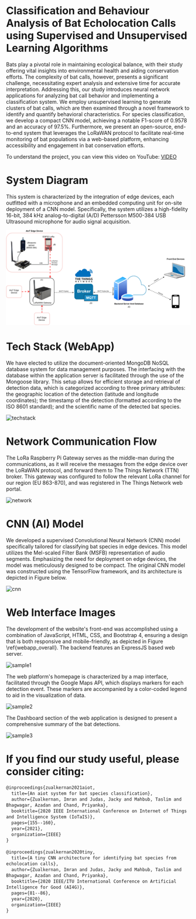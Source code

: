 # Classification and Behaviour Analysis of Bat Echolocation Calls using Supervised and Unsupervised Learning Algorithms

Bats play a pivotal role in maintaining ecological balance, with their study offering vital insights into environmental health and aiding conservation efforts. The complexity of bat calls, however, presents a significant challenge, necessitating expert analysis and extensive time for accurate interpretation. Addressing this, our study introduces neural network applications for analyzing bat call behavior and implementing a classification system. We employ unsupervised learning to generate clusters of bat calls, which are then examined through a novel framework to identify and quantify behavioral characteristics. For species classification, we develop a compact CNN model, achieving a notable F1-score of 0.9578 and an accuracy of 97.5\%. Furthermore, we present an open-source, end-to-end system that leverages the LoRaWAN protocol to facilitate real-time monitoring of bat populations via a web-based platform, enhancing accessibility and engagement in bat conservation efforts.

To understand the project, you can view this video on YouTube: [VIDEO](https://youtu.be/9pw_I2N22yo)

# System Diagram

This system is characterized by the integration of edge devices, each outfitted with a microphone and an embedded computing unit for on-site deployment of a CNN model. Specifically, the system utilizes a high-fidelity 16-bit, 384 kHz analog-to-digital (A/D) Pettersson M500-384 USB Ultrasound microphone for audio signal acquisition.

<img src="/images/overall_new.png" width="800">

# Tech Stack (WebApp)

We have elected to utilize the document-oriented MongoDB NoSQL database system for data management purposes. The interfacing with the database within the application server is facilitated through the use of the Mongoose library. This setup allows for efficient storage and retrieval of detection data, which is categorized according to three primary attributes: the geographic location of the detection (latitude and longitude coordinates); the timestamp of the detection (formatted according to the ISO 8601 standard); and the scientific name of the detected bat species. 

![techstack](https://github.com/Taslim-M/ClassifyBatsAudio/blob/master/images/backend_stack.PNG)

# Network Communication Flow

The LoRa Raspberry Pi Gateway serves as the middle-man during the communications, as it will receive the messages from the edge device over the LoRaWAN protocol, and forward them to The Things Network (TTN) broker. This gateway was configured to follow the relevant LoRa channel for our region (EU 863-870), and was registered in The Things Network web portal.

![network](https://github.com/Taslim-M/ClassifyBatsAudio/blob/master/images/network.PNG)

# CNN (AI) Model
We developed a supervised Convolutional Neural Network (CNN) model specifically tailored for classifying bat species in edge devices. This model utilizes the Mel-scaled Filter Bank (MSFB) representation of audio segments. Emphasizing the need for deployment on edge devices, the model was meticulously designed to be compact. The original CNN model was constructed using the TensorFlow framework, and its architecture is depicted in Figure below.

![cnn](https://github.com/Taslim-M/ClassifyBatsAudio/blob/master/images/AI%20Model.PNG)

# Web Interface Images

The development of the website's front-end was accomplished using a combination of JavaScript, HTML, CSS, and Bootstrap 4, ensuring a design that is both responsive and mobile-friendly, as depicted in Figure \ref{webapp_overall}. The backend features an ExpressJS based web server.

![sample1](https://github.com/Taslim-M/ClassifyBatsAudio/blob/master/images/sample_mapview.PNG)

The web platform's homepage is characterized by a map interface, facilitated through the Google Maps API, which displays markers for each detection event. These markers are accompanied by a color-coded legend to aid in the visualization of data.

![sample2](https://github.com/Taslim-M/ClassifyBatsAudio/blob/master/images/sample_map_details.PNG)

The Dashboard section of the web application is designed to present a comprehensive summary of the bat detections.

![sample3](https://github.com/Taslim-M/ClassifyBatsAudio/blob/master/images/sample_dashboard.PNG)


# If you find our study useful, please consider citing: 
```
@inproceedings{zualkernan2021aiot,
  title={An aiot system for bat species classification},
  author={Zualkernan, Imran and Judas, Jacky and Mahbub, Taslim and Bhagwagar, Azadan and Chand, Priyanka},
  booktitle={2020 IEEE International Conference on Internet of Things and Intelligence System (IoTaIS)},
  pages={155--160},
  year={2021},
  organization={IEEE}
}

@inproceedings{zualkernan2020tiny,
  title={A tiny CNN architecture for identifying bat species from echolocation calls},
  author={Zualkernan, Imran and Judas, Jacky and Mahbub, Taslim and Bhagwagar, Azadan and Chand, Priyanka},
  booktitle={2020 IEEE/ITU International Conference on Artificial Intelligence for Good (AI4G)},
  pages={81--86},
  year={2020},
  organization={IEEE}
}
```
